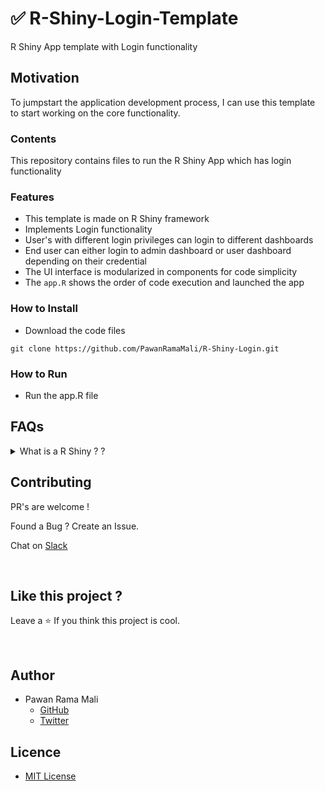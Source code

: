 # ✅ R-Shiny-Login-Template

R Shiny App template with Login functionality

## Motivation

To jumpstart the application development process, I can use this template to start working on the core functionality. 


### Contents 

This repository contains files to run the R Shiny App which has login functionality


### Features 

* This template is made on R Shiny framework
* Implements Login functionality 
* User's with different login privileges can login to different dashboards
* End user can either login to admin dashboard or user dashboard depending on their credential
* The UI interface is modularized in components for code simplicity 
* The `app.R` shows the order of code execution and launched the app


### How to Install 

* Download the code files

```
git clone https://github.com/PawanRamaMali/R-Shiny-Login.git 

```


### How to Run

* Run the app.R file 


## FAQs

<!-- faq 1 -->
<details>
<summary> What is a R Shiny ? ? </summary>
<br/>

Shiny is an R package that makes it easy to build interactive web apps straight from R. You can host standalone apps on a webpage or embed them in R Markdown documents or build dashboards. You can also extend your Shiny apps with CSS themes, htmlwidgets, and JavaScript actions.

---
</details>


## Contributing

PR's are welcome !

Found a Bug ? Create an Issue.

Chat on [Slack](https://join.slack.com/t/newworkspace-9gk8128/shared_invite/zt-w6xv6tzr-gbHlelZiLQocs_twNmOypg)

<br/>


## Like this project ?

Leave a ⭐ If you think this project is cool.

<br/>


## Author

* Pawan Rama Mali 
  * [GitHub](https://github.com/PawanRamaMali) 
  * [Twitter](https://twitter.com/PawanRamaMali) 


## Licence

* [MIT License](LICENSE)

